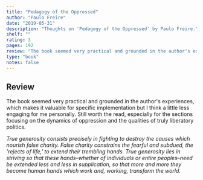 ```yaml
---
title: "Pedagogy of the Oppressed"
author: "Paulo Freire"
date: "2019-05-31"
description: "Thoughts on 'Pedagogy of the Oppressed' by Paulo Freire."
shelf: ""
rating: 3
pages: 192
review: "The book seemed very practical and grounded in the author's experiences, which makes it valuable for specific implementation but I think a little less engaging for me personally. Still worth the read, especially for the sections focusing on the dynamics of oppression and the qualities of truly liberatory politics.<br/><br/><i>True generosity consists precisely in fighting to destroy the causes which nourish false charity. False charity constrains the fearful and subdued, the 'rejects of life,' to extend their trembling hands. True generosity lies in striving so that these hands–whether of individuals or entire peoples–need be extended less and less in supplication, so that more and more they become human hands which work and, working, transform the world.</i>"
type: "book"
notes: false
---
```


## Review

The book seemed very practical and grounded in the author's experiences, which makes it valuable for specific implementation but I think a little less engaging for me personally. Still worth the read, especially for the sections focusing on the dynamics of oppression and the qualities of truly liberatory politics.

_True generosity consists precisely in fighting to destroy the causes which nourish false charity. False charity constrains the fearful and subdued, the 'rejects of life,' to extend their trembling hands. True generosity lies in striving so that these hands–whether of individuals or entire peoples–need be extended less and less in supplication, so that more and more they become human hands which work and, working, transform the world._
